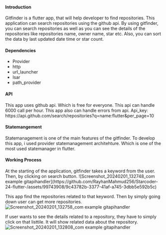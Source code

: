 <h4>Introduction</h4>
Gitfinder is a flutter app, that will help developer to find repositories. This application can search repositories using the github api. By using gitfinder, you can search repositories as well as you can see the details of the repositories like repositories name, owner name, star etc. Also, you can sort the data by last updated date time or star count.
<h4>Dependencies</h4>
<ul>
  <li>Provider</li>
  <li>http</li>
  <li>url_launcher</li>
  <li>Isar</li>
  <li>path_provider</li>
</ul>
<h4>API</h4>
This app uses github api. Which is free for everyone. This api can handle 6000 call per hour. This app also can handle errors from api.
Api_key: https://api.github.com/search/repositories?q=name:flutter&per_page=10
<h4>Statemangement</h4>
Statemanagement is one of the main features of the gitfinder. To develop this app, i used provider statemanagement architehture. Which is one of the most used statemanager in flutter.
<h4>Working Process</h4>
At the starting of the application, gitfinder takes a keyword from the user. Then, by clicking on search button.
![Screenshot_20240201_132748_com example gitapihandler](https://github.com/RayhanMahmud256/Starcoder-24-flutter-/assets/99743908/9c43782b-3377-41af-a745-3dbb5e592b5c)

This app find the repositories related to that keyword. Then by simply going down user can get more repositories.
![Screenshot_20240201_132758_com example gitapihandler](https://github.com/RayhanMahmud256/Starcoder-24-flutter-/assets/99743908/92b924e4-4d8a-4026-a9a2-3db9d0d751ea)

If user wants to see the details related to a repository, they have to simply click on that listtile. It will show related data about the repository.
![Screenshot_20240201_132808_com example gitapihandler](https://github.com/RayhanMahmud256/Starcoder-24-flutter-/assets/99743908/0b284829-0ae0-48b6-9440-641c421e3f20)

